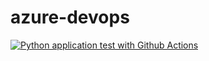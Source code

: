 # azure-devops

[![Python application test with Github Actions](https://github.com/CirineS/azure-devops/actions/workflows/main.yml/badge.svg)](https://github.com/CirineS/azure-devops/actions/workflows/main.yml)
